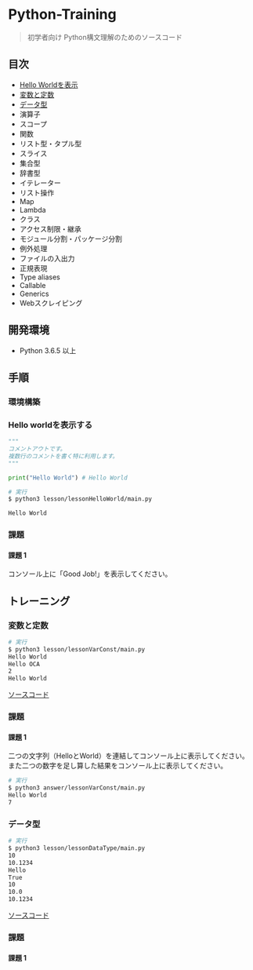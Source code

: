 # Python-Training

> 初学者向け Python構文理解のためのソースコード

## 目次
- [Hello Worldを表示](#環境構築)
- [変数と定数](#変数と定数)
- [データ型](#データ型)
- 演算子
- スコープ
- 関数
- リスト型・タプル型
- スライス
- 集合型
- 辞書型
- イテレーター
- リスト操作
- Map
- Lambda
- クラス
- アクセス制限・継承
- モジュール分割・パッケージ分割
- 例外処理
- ファイルの入出力
- 正規表現
- Type aliases
- Callable
- Generics
- Webスクレイピング

## 開発環境
- Python 3.6.5 以上

## 手順

### 環境構築


### Hello worldを表示する
```python
"""
コメントアウトです。
複数行のコメントを書く特に利用します。
"""

print("Hello World") # Hello World
```

```sh
# 実行
$ python3 lesson/lessonHelloWorld/main.py 

Hello World
```
### 課題
#### 課題 1
コンソール上に「Good Job!」を表示してください。

## トレーニング

### 変数と定数
```sh
# 実行
$ python3 lesson/lessonVarConst/main.py
Hello World
Hello OCA
2
Hello World
```

[ソースコード](./lesson/lessonVarConst/main.py)

### 課題
#### 課題 1
二つの文字列（HelloとWorld）を連結してコンソール上に表示してください。<br>
また二つの数字を足し算した結果をコンソール上に表示してください。<br>

```sh
# 実行
$ python3 answer/lessonVarConst/main.py 
Hello World
7
```

### データ型

```sh
# 実行
$ python3 lesson/lessonDataType/main.py 
10
10.1234
Hello
True
10
10.0
10.1234
```

[ソースコード](./lesson/lessonDataType/main.py)


### 課題
#### 課題 1